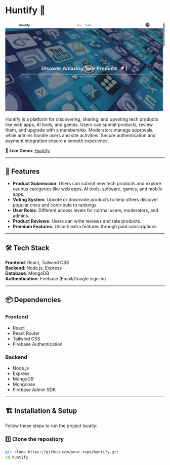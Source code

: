 # Huntify 🚀



![image alt](https://github.com/red-one12/huntify-c/blob/4d33dfe4f6e6939a5539f99f2dffb1830e365fda/Screenshot%20(7).png)


Huntify is a platform for discovering, sharing, and upvoting tech products like web apps, AI tools, and games. Users can submit products, review them, and upgrade with a membership. Moderators manage approvals, while admins handle users and site activities. Secure authentication and payment integration ensure a smooth experience.


🔗 **Live Demo**: [Huntify](https://huntify-375e2.web.app/)

---

## 📌 Features

- **Product Submission**: Users can submit new tech products and explore various categories like web apps, AI tools, software, games, and mobile apps.
- **Voting System**: Upvote or downvote products to help others discover popular ones and contribute to rankings.
- **User Roles**: Different access levels for normal users, moderators, and admins.
- **Product Reviews**: Users can write reviews and rate products.
- **Premium Features**: Unlock extra features through paid subscriptions.

---

## 🛠 Tech Stack

**Frontend**: React, Tailwind CSS  
**Backend**: Node.js, Express  
**Database**: MongoDB  
**Authentication**: Firebase (Email/Google sign-in)  

---

## 📦 Dependencies

### **Frontend**
- React
- React Router
- Tailwind CSS
- Firebase Authentication

### **Backend**
- Node.js
- Express
- MongoDB
- Mongoose
- Firebase Admin SDK

---

## 🏗 Installation & Setup

Follow these steps to run the project locally:

### 1️⃣ Clone the repository
```sh
git clone https://github.com/your-repo/huntify.git
cd huntify

